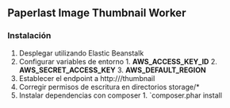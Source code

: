 ## Paperlast Image Thumbnail Worker

### Instalación

  1. Desplegar utilizando Elastic Beanstalk
  2. Configurar variables de entorno
    1. **AWS_ACCESS_KEY_ID**
    2. **AWS_SECRET_ACCESS_KEY**
    3. **AWS_DEFAULT_REGION**
  3. Establecer el endpoint a http://<ruta>/thumbnail
  4. Corregir permisos de escritura en directorios storage/*
  5. Instalar dependencias con composer
    1. `composer.phar install